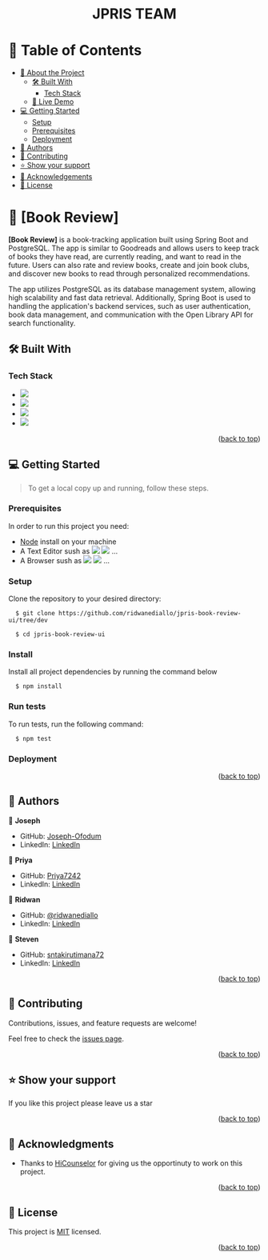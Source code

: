 <a name="readme-top"></a>

<div align="center">

  <h1><b>JPRIS TEAM</b></h1>

</div>

<!-- TABLE OF CONTENTS -->

# 📗 Table of Contents

- [📖 About the Project](#about-project)
  - [🛠 Built With](#built-with)
    - [Tech Stack](#tech-stack)
  - [🚀 Live Demo](#live-demo)
- [💻 Getting Started](#getting-started)
  - [Setup](#setup)
  - [Prerequisites](#prerequisites)
  - [Deployment](#triangular_flag_on_post-deployment)
- [👥 Authors](#authors)
- [🤝 Contributing](#contributing)
- [⭐️ Show your support](#support)
- [🙏 Acknowledgements](#acknowledgements)
- [📝 License](#license)

<!-- PROJECT DESCRIPTION -->

# 📖 [Book Review] <a name="about-project"></a>


**[Book Review]** is a book-tracking application built using Spring Boot and PostgreSQL. The app is similar to Goodreads and allows users to keep track of books they have read, are currently reading, and want to read in the future. Users can also rate and review books, create and join book clubs, and discover new books to read through personalized recommendations.

The app utilizes PostgreSQL as its database management system, allowing high scalability and fast data retrieval. Additionally, Spring Boot is used to handling the application's backend services, such as user authentication, book data management, and communication with the Open Library API for search functionality.


## 🛠 Built With <a name="built-with"></a>

### Tech Stack <a name="tech-stack"></a>


- ![](https://img.shields.io/badge/React-blue)
- ![](https://img.shields.io/badge/TailwindCSS-teal)
- ![](https://img.shields.io/badge/SpringBoot-pinegreen)
- ![](https://img.shields.io/badge/Postgresql-darkblue)


<p align="right">(<a href="#readme-top">back to top</a>)</p>


## 💻 Getting Started <a name="getting-started"></a>

> To get a local copy up and running, follow these steps.


### Prerequisites

In order to run this project you need:
- [Node](https://nodejs.org/en/download/) install on your machine
- A Text Editor sush as ![](https://img.shields.io/badge/VisualStudio-blue) ![](https://img.shields.io/badge/Atome-brown) ...
- A Browser sush as ![](https://img.shields.io/badge/GoogleChrome-yellow) ![](https://img.shields.io/badge/Firefox-orange) ...

### Setup

Clone the repository to your desired directory:

```
  $ git clone https://github.com/ridwanediallo/jpris-book-review-ui/tree/dev

  $ cd jpris-book-review-ui
```

### Install
Install all project dependencies by running the command below

```
  $ npm install
```

### Run tests

To run tests, run the following command:

```
  $ npm test
```


### Deployment



<p align="right">(<a href="#readme-top">back to top</a>)</p>


## 👥 Authors <a name="authors"></a>


👤 **Joseph**
- GitHub: [Joseph-Ofodum](https://github.com/Joseph-Ofodum)
- LinkedIn: [LinkedIn](https://www.linkedin.com/in/joseph-ofodum-/)

👤 **Priya**
- GitHub: [Priya7242](https://github.com/Priya7242)
- LinkedIn: [LinkedIn](https://www.linkedin.com/in/priya7242/)

👤 **Ridwan**
- GitHub: [@ridwanediallo](https://github.com/ridwanediallo)
- LinkedIn: [LinkedIn](https://www.linkedin.com/in/ridwan-diallo)

👤 **Steven**
- GitHub: [sntakirutimana72](https://github.com/sntakirutimana72)
- LinkedIn: [LinkedIn](https://www.linkedin.com/in/steve-ntakirutimana/)


<p align="right">(<a href="#readme-top">back to top</a>)</p>



<!-- CONTRIBUTING -->

## 🤝 Contributing <a name="contributing"></a>

Contributions, issues, and feature requests are welcome!

Feel free to check the [issues page](https://github.com/ridwanediallo/jpris-book-review-ui/issues).

<p align="right">(<a href="#readme-top">back to top</a>)</p>

<!-- SUPPORT -->

## ⭐️ Show your support <a name="support"></a>

If you like this project please leave us a star

<p align="right">(<a href="#readme-top">back to top</a>)</p>

<!-- ACKNOWLEDGEMENTS -->

## 🙏 Acknowledgments <a name="acknowledgements"></a>

- Thanks to [HiCounselor](https://hicounselor.com/) for giving us the opportinuty to work on this project.

<p align="right">(<a href="#readme-top">back to top</a>)</p>

<!-- LICENSE -->

## 📝 License <a name="license"></a>

This project is [MIT](./LICENSE) licensed.

<p align="right">(<a href="#readme-top">back to top</a>)</p>
